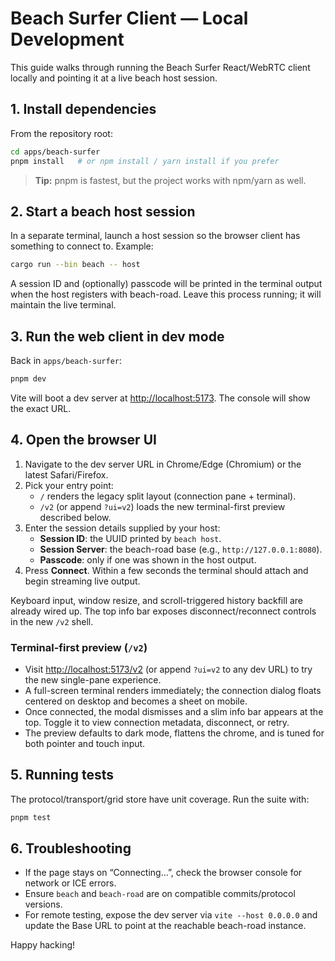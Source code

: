 # Beach Surfer Client — Local Development

This guide walks through running the Beach Surfer React/WebRTC client locally and pointing it at a live beach host session.

## 1. Install dependencies

From the repository root:

```bash
cd apps/beach-surfer
pnpm install   # or npm install / yarn install if you prefer
```

> **Tip:** pnpm is fastest, but the project works with npm/yarn as well.

## 2. Start a beach host session

In a separate terminal, launch a host session so the browser client has something to connect to. Example:

```bash
cargo run --bin beach -- host
```

A session ID and (optionally) passcode will be printed in the terminal output when the host registers with beach-road. Leave this process running; it will maintain the live terminal.

## 3. Run the web client in dev mode

Back in `apps/beach-surfer`:

```bash
pnpm dev
```

Vite will boot a dev server at <http://localhost:5173>. The console will show the exact URL.

## 4. Open the browser UI

1. Navigate to the dev server URL in Chrome/Edge (Chromium) or the latest Safari/Firefox.
2. Pick your entry point:
   - `/` renders the legacy split layout (connection pane + terminal).
   - `/v2` (or append `?ui=v2`) loads the new terminal-first preview described below.
3. Enter the session details supplied by your host:
   - **Session ID**: the UUID printed by `beach host`.
   - **Session Server**: the beach-road base (e.g., `http://127.0.0.1:8080`).
   - **Passcode**: only if one was shown in the host output.
4. Press **Connect**. Within a few seconds the terminal should attach and begin streaming live output.

Keyboard input, window resize, and scroll-triggered history backfill are already wired up. The top info bar exposes disconnect/reconnect controls in the new `/v2` shell.

### Terminal-first preview (`/v2`)

- Visit <http://localhost:5173/v2> (or append `?ui=v2` to any dev URL) to try the new single-pane experience.
- A full-screen terminal renders immediately; the connection dialog floats centered on desktop and becomes a sheet on mobile.
- Once connected, the modal dismisses and a slim info bar appears at the top. Toggle it to view connection metadata, disconnect, or retry.
- The preview defaults to dark mode, flattens the chrome, and is tuned for both pointer and touch input.

## 5. Running tests

The protocol/transport/grid store have unit coverage. Run the suite with:

```bash
pnpm test
```

## 6. Troubleshooting

- If the page stays on “Connecting…”, check the browser console for network or ICE errors.
- Ensure `beach` and `beach-road` are on compatible commits/protocol versions.
- For remote testing, expose the dev server via `vite --host 0.0.0.0` and update the Base URL to point at the reachable beach-road instance.

Happy hacking!
